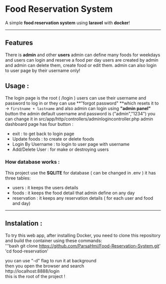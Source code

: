 # Food Reservation System

A simple **food reservation system** using **laravel** with **docker**!


---
## Features
There is **admin** and other **users**
admin can define many foods for weekdays 
and users can login and reserve a food per day
users are created by admin and admin can delete them, create food or edit them.
admin can also login to user page by their username only!

## Usage :
The login page is the root ( /login )
users can use their username and password to log in
or they can use **"forgot password" **which resets it to  
  → `firstname + lastname`
and also admin can login using **"admin panel"** button
the admin default username and password is ("admin","1234") you can change it in src/app/http/controllers/adminlogincontroller.php
admin dashboard page has four button :
- exit : to get back to login page
- Update foods : to create or delete foods
- Login By Username : to login to user page with username
- Add/Delete User : for make or destroying users



### How database works :
This project use the **SQLITE** for database  ( can be changed in .env )
it has three tables:
- users : it keeps the users details
- foods : it keeps the food detail that admin define on any day
- reservation : it keeps any reservation details ( for each user and food and day)


---

## Instalation :
To try this web app, after installing Docker, you need to clone this repository and build the container using these commands:  
'''bash
git clone https://github.com/ParsaHmi/Food-Reservation-System.git'
'cd food-reservation'

you can use "-d" flag to run it at background  
then you open the browser and search  
http://localhost:8888/login  
this is the root of the project !
